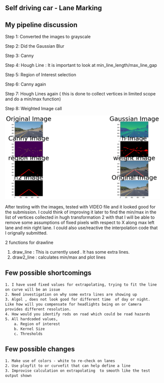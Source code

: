 ## Self driving car - Lane Marking
## My pipeline discussion 

Step 1: Converted the images to grayscale

Step 2: Did the Gaussian Blur

Step 3: Canny 

Step 4: Hough Line : It is important to look at min_line_length/max_line_gap

Step 5: Region of Interest selection

Step 6: Canny again

Step 7: Hough Lines again ( this is done to collect vertices in limited scope and do a min/max function)

Step 8: Weighted Image call

![picture](allImages.png)

After testing with the images, tested with VIDEO file and it looked good for the submission. I could think of improving it later to find the min/max in the list of vertices collected in hugh transformation 2 with that I will be able to remove some assumptions of fixed pixels with respect to X along max left lane and min right lane. I could also use/reactive the interpolation code that I orignally submitted.

2 functions for drawline
1. draw_line : This is currently used . It has some extra lines.
2. draw2_line : calculates min/max and plot lines

## Few possible shortcomings
	1. I have used fixed values for extrapolating, trying to fit the line on curve will be an issue
	2. Need investigation on why some extra lines are showing up
	3. Algol , does not look good for different time  of day or night. Like how will you compensate for headlights being on or Camera provides different resolution.
	4. How would you identify rods on road which could be road hazards
	5. All hardcoded values, 
		a. Region of interest
		b. Kernel Size
		c. Thresholds
## Few possible changes
	1. Make use of colors - white to re-check on lanes
	2. Use ployfit to or curvefit that can help define a line
	3. Improvise calculation on extrapolating  to smooth like the test output shown
